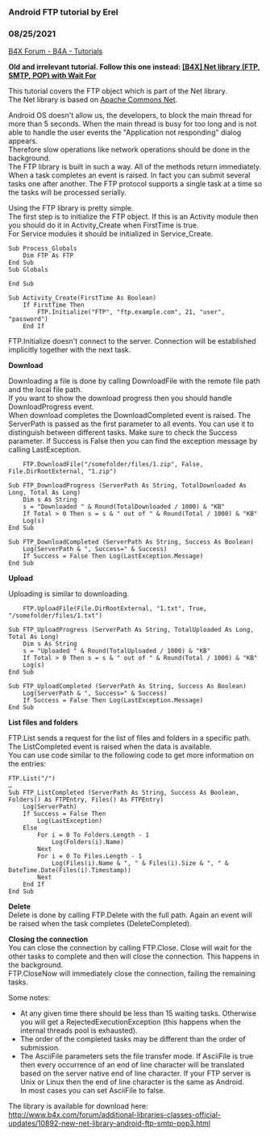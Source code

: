 ### Android FTP tutorial by Erel
### 08/25/2021
[B4X Forum - B4A - Tutorials](https://www.b4x.com/android/forum/threads/10407/)

**Old and irrelevant tutorial. Follow this one instead: [[B4X] Net library (FTP, SMTP, POP) with Wait For](https://www.b4x.com/android/forum/threads/84821)**   
  
This tutorial covers the FTP object which is part of the Net library.  
The Net library is based on [Apache Commons Net](http://commons.apache.org/net/).  
  
Android OS doesn't allow us, the developers, to block the main thread for more than 5 seconds. When the main thread is busy for too long and is not able to handle the user events the "Application not responding" dialog appears.  
Therefore slow operations like network operations should be done in the background.  
The FTP library is built in such a way. All of the methods return immediately. When a task completes an event is raised. In fact you can submit several tasks one after another. The FTP protocol supports a single task at a time so the tasks will be processed serially.  
  
Using the FTP library is pretty simple.  
The first step is to initialize the FTP object. If this is an Activity module then you should do it in Activity\_Create when FirstTime is true.  
For Service modules it should be initialized in Service\_Create.  

```B4X
Sub Process_Globals  
    Dim FTP As FTP  
End Sub  
Sub Globals  
  
End Sub  
  
Sub Activity_Create(FirstTime As Boolean)  
    If FirstTime Then  
        FTP.Initialize("FTP", "ftp.example.com", 21, "user", "password")  
    End If
```

FTP.Initialize doesn't connect to the server. Connection will be established implicitly together with the next task.  
  
**Download**  
  
Downloading a file is done by calling DownloadFile with the remote file path and the local file path.  
If you want to show the download progress then you should handle DownloadProgress event.  
When download completes the DownloadCompleted event is raised. The ServerPath is passed as the first parameter to all events. You can use it to distinguish between different tasks. Make sure to check the Success parameter. If Success is False then you can find the exception message by calling LastException.  
  

```B4X
    FTP.DownloadFile("/somefolder/files/1.zip", False, File.DirRootExternal, "1.zip")  
     
Sub FTP_DownloadProgress (ServerPath As String, TotalDownloaded As Long, Total As Long)  
    Dim s As String  
    s = "Downloaded " & Round(TotalDownloaded / 1000) & "KB"  
    If Total > 0 Then s = s & " out of " & Round(Total / 1000) & "KB"  
    Log(s)  
End Sub  
  
Sub FTP_DownloadCompleted (ServerPath As String, Success As Boolean)  
    Log(ServerPath & ", Success=" & Success)  
    If Success = False Then Log(LastException.Message)  
End Sub
```

**Upload**  
  
Uploading is similar to downloading.  

```B4X
    FTP.UploadFile(File.DirRootExternal, "1.txt", True, "/somefolder/files/1.txt")  
  
Sub FTP_UploadProgress (ServerPath As String, TotalUploaded As Long, Total As Long)  
    Dim s As String  
    s = "Uploaded " & Round(TotalUploaded / 1000) & "KB"  
    If Total > 0 Then s = s & " out of " & Round(Total / 1000) & "KB"  
    Log(s)  
End Sub  
  
Sub FTP_UploadCompleted (ServerPath As String, Success As Boolean)  
    Log(ServerPath & ", Success=" & Success)  
    If Success = False Then Log(LastException.Message)  
End Sub
```

**List files and folders**  
  
FTP.List sends a request for the list of files and folders in a specific path.  
The ListCompleted event is raised when the data is available.  
You can use code similar to the following code to get more information on the entries:  

```B4X
FTP.List("/")  
…  
Sub FTP_ListCompleted (ServerPath As String, Success As Boolean, Folders() As FTPEntry, Files() As FTPEntry)  
    Log(ServerPath)  
    If Success = False Then  
        Log(LastException)  
    Else  
        For i = 0 To Folders.Length - 1  
            Log(Folders(i).Name)  
        Next  
        For i = 0 To Files.Length - 1  
            Log(Files(i).Name & ", " & Files(i).Size & ", " & DateTime.Date(Files(i).Timestamp))  
        Next  
    End If  
End Sub
```

**Delete**  
Delete is done by calling FTP.Delete with the full path. Again an event will be raised when the task completes (DeleteCompleted).  
  
**Closing the connection**  
You can close the connection by calling FTP.Close. Close will wait for the other tasks to complete and then will close the connection. This happens in the background.  
FTP.CloseNow will immediately close the connection, failing the remaining tasks.  
  
Some notes:  
- At any given time there should be less than 15 waiting tasks. Otherwise you will get a RejectedExecutionException (this happens when the internal threads pool is exhausted).  
- The order of the completed tasks may be different than the order of submission.  
- The AsciiFile parameters sets the file transfer mode. If AsciiFile is true then every occurrence of an end of line character will be translated based on the server native end of line character. If your FTP server is Unix or Linux then the end of line character is the same as Android.  
In most cases you can set AsciiFile to false.  
  
The library is available for download here: <http://www.b4x.com/forum/additional-libraries-classes-official-updates/10892-new-net-library-android-ftp-smtp-pop3.html>